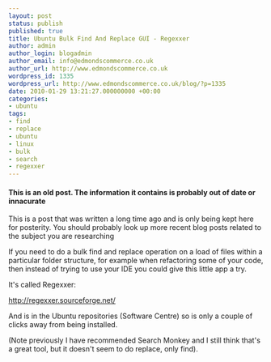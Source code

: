 ```yaml
---
layout: post
status: publish
published: true
title: Ubuntu Bulk Find And Replace GUI - Regexxer
author: admin
author_login: blogadmin
author_email: info@edmondscommerce.co.uk
author_url: http://www.edmondscommerce.co.uk
wordpress_id: 1335
wordpress_url: http://www.edmondscommerce.co.uk/blog/?p=1335
date: 2010-01-29 13:21:27.000000000 +00:00
categories:
- ubuntu
tags:
- find
- replace
- ubuntu
- linux
- bulk
- search
- regexxer
---
```

<div class="oldpost"><h4>This is an old post. The information it contains is probably out of date or innacurate</h4>
<p>
This is a post that was written a long time ago and is only being kept here for posterity.
You should probably look up more recent blog posts related to the subject you are researching
</p>
</div>
If you need to do a bulk find and replace operation on a load of files within a particular folder structure, for example when refactoring some of your code, then instead of trying to use your IDE you could give this little app a try.

It's called Regexxer:

<a href="http://regexxer.sourceforge.net/">http://regexxer.sourceforge.net/</a>

And is in the Ubuntu repositories (Software Centre) so is only a couple of clicks away from being installed.

(Note previously I have recommended Search Monkey and I still think that's a great tool, but it doesn't seem to do replace, only find).
